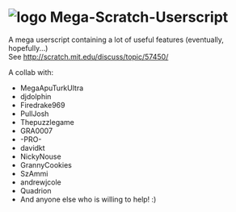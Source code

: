 ![logo](http://blue.gwiddle.org/img/MegaScratchUserscript65.png) Mega-Scratch-Userscript
=======================

A mega userscript containing a lot of useful features (eventually, hopefully...)  
See http://scratch.mit.edu/discuss/topic/57450/

A collab with:

 - MegaApuTurkUltra
 - djdolphin 
 - Firedrake969
 - PullJosh
 - Thepuzzlegame
 - GRA0007
 - -PRO-
 - davidkt
 - NickyNouse
 - GrannyCookies
 - SzAmmi
 - andrewjcole
 - Quadrion
 - And anyone else who is willing to help! :)
